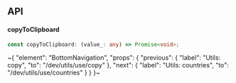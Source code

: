 

## API

#### copyToClipboard

```ts
const copyToClipboard: (value_: any) => Promise<void>;
```


~{
  "element": "BottomNavigation",
  "props": {
    "previous": {
      "label": "Utils: copy",
      "to": "/dev/utils/use/copy"
    },
    "next": {
      "label": "Utils: countries",
      "to": "/dev/utils/use/countries"
    }
  }
}~